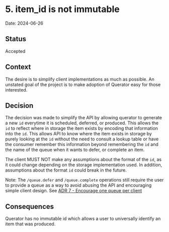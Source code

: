 # 5. item_id is not immutable

Date: 2024-06-26

## Status

Accepted

## Context

The desire is to simplify client implementations as much as possible. An unstated goal of the project is to make 
adoption of Querator easy for those interested.

## Decision

The decision was made to simplify the API by allowing querator to generate a new `id` everytime it is 
scheduled, deferred, or produced. This allows the `id` to reflect where in storage the item exists by
encoding that information into the `id`. This allows API to know where the item exists in storage by purely 
looking at the `id` without the need to consult a lookup table or have the consumer remember this information 
beyond remembering the `id` and the name of the queue when it wants to defer, or complete an item.

The client MUST NOT make any assumptions about the format of the `id`, as it could change depending on the storage
implementation used. In addition, assumptions about the format `id` could break in the future.

Note: The `/queue.defer` and `/queue.complete` operations still require the user to provide a queue as a way 
to avoid abusing the API and encouraging simple client design. See [ADR 7 - Encourage one queue per client](0007-encourage-one-queue-per-client.md)

## Consequences

Querator has no immutable id which allows a user to universally identify an item that was produced.
